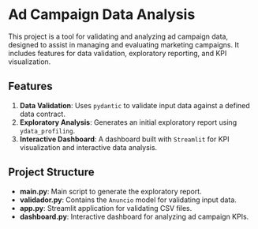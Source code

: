 # Ad Campaign Data Analysis

This project is a tool for validating and analyzing ad campaign data, designed to assist in managing and evaluating marketing campaigns. It includes features for data validation, exploratory reporting, and KPI visualization.

## Features

1. **Data Validation**: Uses `pydantic` to validate input data against a defined data contract.
2. **Exploratory Analysis**: Generates an initial exploratory report using `ydata_profiling`.
3. **Interactive Dashboard**: A dashboard built with `Streamlit` for KPI visualization and interactive data analysis.

## Project Structure

- **main.py**: Main script to generate the exploratory report.
- **validador.py**: Contains the `Anuncio` model for validating input data.
- **app.py**: Streamlit application for validating CSV files.
- **dashboard.py**: Interactive dashboard for analyzing ad campaign KPIs.